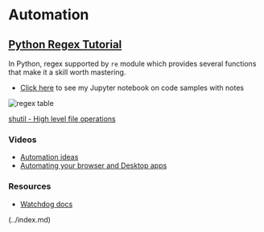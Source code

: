 # Automation

## [Python Regex Tutorial](https://www.datacamp.com/community/tutorials/python-regular-expression-tutorial)

In Python, regex supported by `re` module which provides several functions that make it a skill worth mastering.

- [Click here](./j-notebooks/automation.ipynb) to see my Jupyter notebook on code samples with notes

![regex table](img/re-table.png)

[shutil - High level file operations](https://pymotw.com/3/shutil/)

### Videos
- [Automation ideas](https://www.youtube.com/watch?v=qbW6FRbaSl0&t=69s)
- [Automating your browser and Desktop apps](https://www.youtube.com/watch?v=dZLyfbSQPXI)

### Resources
- [Watchdog docs](https://pythonhosted.org/watchdog/)

 (../index.md)
